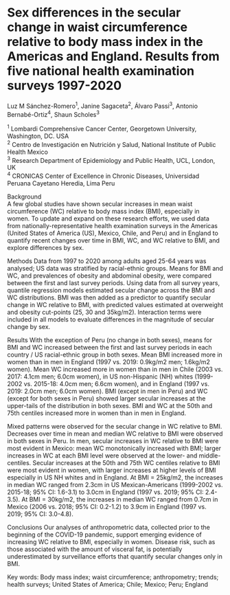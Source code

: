 # Sex differences in the secular change in waist circumference relative to body mass index in the Americas and England. Results from five national health examination surveys 1997-2020

Luz M Sánchez-Romero<sup>1</sup>, Janine Sagaceta<sup>2</sup>, Álvaro Passi<sup>3</sup>, Antonio Bernabé-Ortiz<sup>4</sup>, Shaun Scholes<sup>3</sup>
<p><sup>1</sup> Lombardi Comprehensive Cancer Center, Georgetown University, Washington, DC. USA
<br><sup>2</sup> Centro de Investigación en Nutrición y Salud, National Institute of Public Health Mexico
<br><sup>3</sup> Research Department of Epidemiology and Public Health, UCL, London, UK
<br><sup>4</sup> CRONICAS Center of Excellence in Chronic Diseases, Universidad Peruana Cayetano Heredia, Lima Peru

Background <br/>
A few global studies have shown secular increases in mean waist circumference (WC) relative to body mass index (BMI), especially in women. To update and expand on these research efforts, we used data from nationally-representative health examination surveys in the Americas (United States of America (US), Mexico, Chile, and Peru) and in England to quantify recent changes over time in BMI, WC, and WC relative to BMI, and explore differences by sex. 

Methods
Data from 1997 to 2020 among adults aged 25-64 years was analysed; US data was stratified by racial-ethnic groups. Means for BMI and WC, and prevalences of obesity and abdominal obesity, were compared between the first and last survey periods. Using data from all survey years, quantile regression models estimated secular change across the BMI and WC distributions. BMI was then added as a predictor to quantify secular change in WC relative to BMI, with predicted values estimated at overweight and obesity cut-points (25, 30 and 35kg/m2). Interaction terms were included in all models to evaluate differences in the magnitude of secular change by sex. 

Results
With the exception of Peru (no change in both sexes), means for BMI and WC increased between the first and last survey periods in each country / US racial-ethnic group in both sexes. Mean BMI increased more in women than in men in England (1997 vs. 2019: 0.9kg/m2 men; 1.6kg/m2 women). Mean WC increased more in women than in men in Chile (2003 vs. 2017: 4.1cm men; 6.0cm women), in US non-Hispanic (NH) whites (1999-2002 vs. 2015-18: 4.0cm men; 6.6cm women), and in England (1997 vs. 2019: 2.0cm men; 6.0cm women). 
BMI (except in men in Peru) and WC (except for both sexes in Peru) showed larger secular increases at the upper-tails of the distribution in both sexes. BMI and WC at the 50th and 75th centiles increased more in women than in men in England.

Mixed patterns were observed for the secular change in WC relative to BMI. Decreases over time in mean and median WC relative to BMI were observed in both sexes in Peru. In men, secular increases in WC relative to BMI were most evident in Mexico: mean WC monotonically increased with BMI; larger increases in WC at each BMI level were observed at the lower- and middle-centiles. 
Secular increases at the 50th and 75th WC centiles relative to BMI were most evident in women, with larger increases at higher levels of BMI especially in US NH whites and in England. At BMI = 25kg/m2, the increases in median WC ranged from 2.3cm in US Mexican-Americans (1999-2002 vs. 2015-18; 95% CI: 1.6-3.1) to 3.0cm in England (1997 vs. 2019; 95% CI: 2.4-3.5). At BMI = 30kg/m2, the increases in median WC ranged from 0.7cm in Mexico (2006 vs. 2018; 95% CI: 0.2-1.2) to 3.9cm in England (1997 vs. 2019; 95% CI: 3.0-4.8). 

Conclusions
Our analyses of anthropometric data, collected prior to the beginning of the COVID-19 pandemic, support emerging evidence of increasing WC relative to BMI, especially in women. Disease risk, such as those associated with the amount of visceral fat, is potentially underestimated by surveillance efforts that quantify secular changes only in BMI. 

Key words: Body mass index; waist circumference; anthropometry; trends; health surveys; United States of America; Chile; Mexico; Peru; England
 


